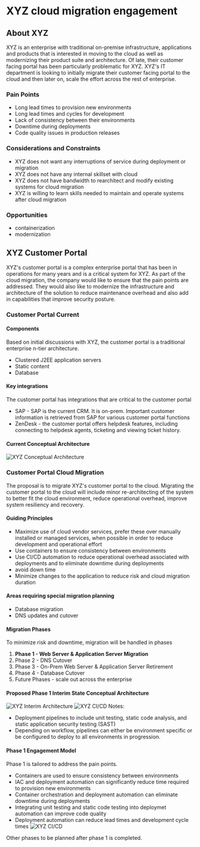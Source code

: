 # XYZ cloud migration engagement

## About XYZ
XYZ is an enterprise with traditional on-premise infrastructure, applications and products that is interested in moving to the cloud as well as modernizing their product suite and architecture. Of late, their customer facing portal has been particularly problematic for XYZ.  XYZ's IT department is looking to initially migrate their customer facing portal to the cloud and then later on, scale the effort across the rest of enterprise. 

### Pain Points
* Long lead times to provision new environments
* Long lead times and cycles for development
* Lack of consistency between their environments
* Downtime during deployments
* Code quality issues in production releases

### Considerations and Constraints
* XYZ does not want any interruptions of service during deployment or migration
* XYZ does not have any internal skillset with cloud
* XYZ does not have bandwidth to rearchitect and modify existing systems for cloud migration
* XYZ is willing to learn skills needed to maintain and operate systems after cloud migration

### Opportunities
* containerization
* modernization

## XYZ Customer Portal
XYZ's customer portal is a complex enterprise portal that has been in operations for many years and is a critical system for XYZ.  As part of the cloud migration, the company would like to ensure that the pain points are addressed.  They would also like to modernize the infrastructure and architecture of the solution to reduce maintenance overhead and also add in capabilities that improve security posture.

### Customer Portal Current
#### Components
Based on initial discussions with XYZ, the customer portal is a traditional enterprise n-tier architecture.  
* Clustered J2EE application servers
* Static content
* Database

#### Key integrations
The customer portal has integrations that are critical to the customer portal
* SAP - SAP is the current CRM.  It is on-prem. Important customer information is retrieved from SAP for various customer portal functions
* ZenDesk - the customer portal offers helpdesk features, including connecting to helpdesk agents, ticketing and viewing ticket history.

#### Current Conceptual Architecture
![XYZ Conceptual Architecture](images/XYZ%20Conceptual%20Arch.png)

### Customer Portal Cloud Migration
The proposal is to migrate XYZ's customer portal to the cloud.  Migrating the customer portal to the cloud will include minor re-architecting of the system to better fit the cloud environment, reduce operational overhead, improve system resiliency and recovery. 

#### Guiding Principles
* Maximize use of cloud vendor services, prefer these over manually installed or managed services, when possible in order to reduce development and operational effort
* Use containers to ensure consistency between environments
* Use CI/CD automation to reduce operational overhead associated with deployments and to eliminate downtime during deployments
* avoid down time
* Minimize changes to the application to reduce risk and cloud migration duration

#### Areas requiring special migration planning
* Database migration
* DNS updates and cutover

#### Migration Phases
To minimize risk and downtime, migration will be handled in phases

1. **Phase 1 - Web Server & Application Server Migration**
1. Phase 2 - DNS Cutover
1. Phase 3 - On-Prem Web Server & Application Server Retirement
1. Phase 4 - Database Cutover
1. Future Phases - scale out across the enterprise

#### Proposed Phase 1 Interim State Conceptual Architecture
![XYZ Interim Architecture](images/XYZ%20Conceptual%20Arch%20-%20Proposed.png)
![XYZ CI/CD](images/XYZ%20CI%20CD%20-%20Proposed.png)
Notes: 
* Deployment pipelines to include unit testing, static code analysis, and static application security testing (SAST) 
* Depending on workflow, pipelines can either be environment specific or be configured to deploy to all environments in progression.  

#### Phase 1 Engagement Model
Phase 1 is tailored to address the pain points.
* Containers are used to ensure consistency between environments
* IAC and deployment automation can significantly reduce time required to provision new environments
* Container orchestration and deployment automation can eliminate downtime during deployments
* Integrating unit testing and static code testing into deploymet automation can improve code quality
* Deployment automation can reduce lead times and development cycle times
![XYZ CI/CD](images/XYZ%20Migration%20Engagement.png)

Other phases to be planned after phase 1 is completed.